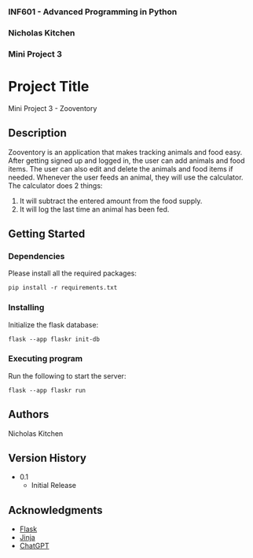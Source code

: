 ### INF601 - Advanced Programming in Python
### Nicholas Kitchen
### Mini Project 3
 
 
# Project Title
 
Mini Project 3 - Zooventory
 
## Description
 
Zooventory is an application that makes tracking animals and food easy. After getting signed up and logged in, the user can add animals and food items. The user can also edit and delete the animals and food items if needed. Whenever the user feeds an animal, they will use the calculator. The calculator does 2 things:
1. It will subtract the entered amount from the food supply.
2. It will log the last time an animal has been fed.
 
## Getting Started
 
### Dependencies
 
Please install all the required packages:
```
pip install -r requirements.txt
```
 
### Installing
 
Initialize the flask database:
```
flask --app flaskr init-db
```
 
### Executing program

Run the following to start the server:
```
flask --app flaskr run
```
 
## Authors
 
Nicholas Kitchen
 
## Version History

* 0.1
    * Initial Release
 
## Acknowledgments

* [Flask](https://flask.palletsprojects.com/en/stable/)
* [Jinja](https://jinja.palletsprojects.com/en/stable/)
* [ChatGPT](https://chatgpt.com/g/g-p-68f7f0afa9f48191b7656815a52dabbd-miniproject3nicholaskitchen/project)